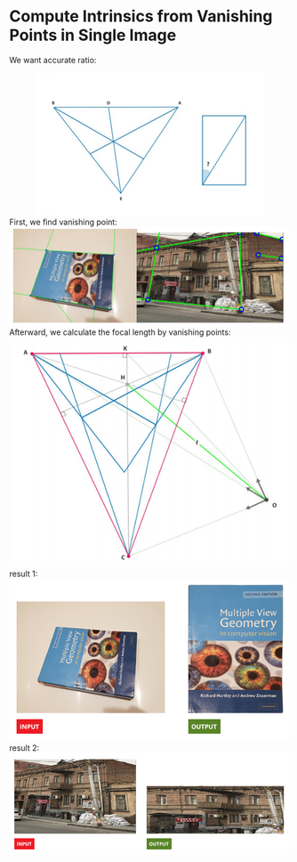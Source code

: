 # Compute Intrinsics from Vanishing Points in Single Image
We want accurate ratio:
<div align="center">
  <img src="5.jpg" />
</div>
First, we find vanishing point:
<div align="center">
  <img src="1.jpg" />
</div>
Afterward, we calculate the focal length by vanishing points:
<div align="center">
  <img src="4.jpg" />
</div>
result 1:
<div align="center">
  <img src="2.jpg" />
</div>
result 2:
<div align="center">
  <img src="3.jpg" />
</div>
